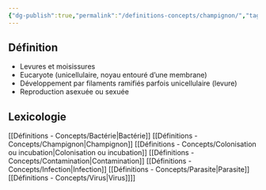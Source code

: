 ```yaml
---
{"dg-publish":true,"permalink":"/definitions-concepts/champignon/","tags":["définition"],"noteIcon":""}
---
```



## Définition
 - Levures et moisissures 
 - Eucaryote (unicellulaire, noyau entouré d’une membrane) 
 - Développement par filaments ramifiés parfois unicellulaire (levure)
 - Reproduction asexuée ou sexuée
## Lexicologie 
[[Définitions - Concepts/Bactérie\|Bactérie]]
[[Définitions - Concepts/Champignon\|Champignon]]
[[Définitions - Concepts/Colonisation ou incubation\|Colonisation ou incubation]]
[[Définitions - Concepts/Contamination\|Contamination]]
[[Définitions - Concepts/Infection\|Infection]]
[[Définitions - Concepts/Parasite\|Parasite]]
[[Définitions - Concepts/Virus\|Virus]]]]